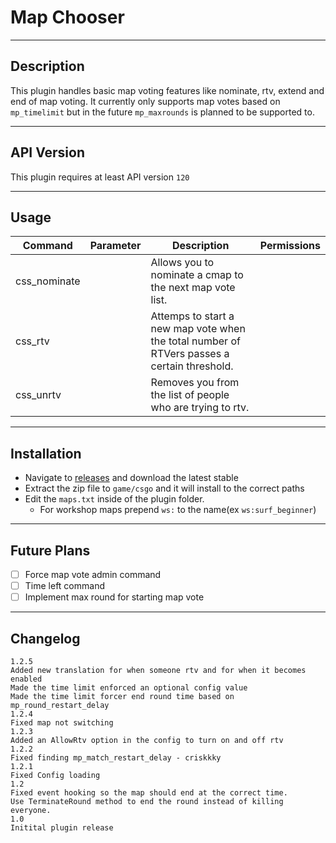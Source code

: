 # Map Chooser

---
## Description
This plugin handles basic map voting features like nominate, rtv, extend and end of map voting. It currently only supports
map votes based on `mp_timelimit` but in the future `mp_maxrounds` is planned to be supported to.

---
## API Version
This plugin requires at least API version `120`

---
## Usage
| Command      | Parameter   | Description                                                                                 | Permissions     |
|--------------|-------------|---------------------------------------------------------------------------------------------|-----------------|
| css_nominate |  | Allows you to nominate a cmap to the next map vote list.                                    |
| css_rtv      | | Attemps to start a new map vote when the total number of RTVers passes a certain threshold. | |
| css_unrtv    | | Removes you from the list of people who are trying to rtv.                                  | |

---
## Installation

* Navigate to [releases](https://github.com/justinnobledev/cs2-mapchooser/releases) and download the latest stable
* Extract the zip file to `game/csgo` and it will install to the correct paths
* Edit the `maps.txt` inside of the plugin folder.
  * For workshop maps prepend `ws:` to the name(ex `ws:surf_beginner`)

---
## Future Plans
- [ ] Force map vote admin command
- [ ] Time left command
- [ ] Implement max round for starting map vote

---
## Changelog
```
1.2.5
Added new translation for when someone rtv and for when it becomes enabled
Made the time limit enforced an optional config value
Made the time limit forcer end round time based on mp_round_restart_delay
1.2.4
Fixed map not switching
1.2.3
Added an AllowRtv option in the config to turn on and off rtv
1.2.2
Fixed finding mp_match_restart_delay - criskkky
1.2.1
Fixed Config loading
1.2
Fixed event hooking so the map should end at the correct time.
Use TerminateRound method to end the round instead of killing everyone.
1.0
Initital plugin release
```
